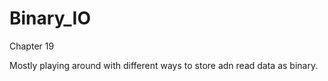 # Binary_IO
Chapter 19

Mostly playing around with different ways to store adn read data as binary. 
